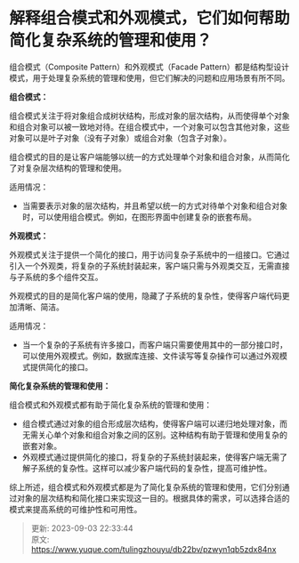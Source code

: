 # 解释组合模式和外观模式，它们如何帮助简化复杂系统的管理和使用？

组合模式（Composite Pattern）和外观模式（Facade Pattern）都是结构型设计模式，用于处理复杂系统的管理和使用，但它们解决的问题和应用场景有所不同。



**组合模式：**



组合模式关注于将对象组合成树状结构，形成对象的层次结构，从而使得单个对象和组合对象可以被一致地对待。在组合模式中，一个对象可以包含其他对象，这些对象可以是叶子对象（没有子对象）或组合对象（包含子对象）。



组合模式的目的是让客户端能够以统一的方式处理单个对象和组合对象，从而简化了对复杂层次结构的管理和使用。



适用情况：

+ 当需要表示对象的层次结构，并且希望以统一的方式对待单个对象和组合对象时，可以使用组合模式。例如，在图形界面中创建复杂的嵌套布局。



**外观模式：**

外观模式关注于提供一个简化的接口，用于访问复杂子系统中的一组接口。它通过引入一个外观类，将复杂的子系统封装起来，客户端只需与外观类交互，无需直接与子系统的多个组件交互。



外观模式的目的是简化客户端的使用，隐藏了子系统的复杂性，使得客户端代码更加清晰、简洁。



适用情况：

+ 当一个复杂的子系统有许多接口，而客户端只需要使用其中的一部分接口时，可以使用外观模式。例如，数据库连接、文件读写等复杂操作可以通过外观模式提供简化的接口。



**简化复杂系统的管理和使用：**

组合模式和外观模式都有助于简化复杂系统的管理和使用：

+ 组合模式通过对象的组合形成层次结构，使得客户端可以递归地处理对象，而无需关心单个对象和组合对象之间的区别。这种结构有助于管理和使用复杂的嵌套对象。
+ 外观模式通过提供简化的接口，将复杂的子系统封装起来，使得客户端无需了解子系统的复杂性。这样可以减少客户端代码的复杂性，提高可维护性。



综上所述，组合模式和外观模式都是为了简化复杂系统的管理和使用，它们分别通过对象的层次结构和简化接口来实现这一目的。根据具体的需求，可以选择合适的模式来提高系统的可维护性和可用性。



> 更新: 2023-09-03 22:33:44  
> 原文: <https://www.yuque.com/tulingzhouyu/db22bv/pzwyn1qb5zdx84nx>